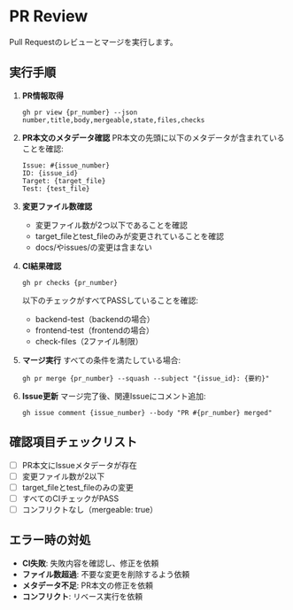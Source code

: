 # PR Review

Pull Requestのレビューとマージを実行します。

## 実行手順

1. **PR情報取得**
   ```
   gh pr view {pr_number} --json number,title,body,mergeable,state,files,checks
   ```

2. **PR本文のメタデータ確認**
   PR本文の先頭に以下のメタデータが含まれていることを確認:
   ```
   Issue: #{issue_number}
   ID: {issue_id}
   Target: {target_file}
   Test: {test_file}
   ```

3. **変更ファイル数確認**
   - 変更ファイル数が2つ以下であることを確認
   - target_fileとtest_fileのみが変更されていることを確認
   - docs/やissues/の変更は含まない

4. **CI結果確認**
   ```
   gh pr checks {pr_number}
   ```
   以下のチェックがすべてPASSしていることを確認:
   - backend-test（backendの場合）
   - frontend-test（frontendの場合）
   - check-files（2ファイル制限）

5. **マージ実行**
   すべての条件を満たしている場合:
   ```
   gh pr merge {pr_number} --squash --subject "{issue_id}: {要約}"
   ```

6. **Issue更新**
   マージ完了後、関連Issueにコメント追加:
   ```
   gh issue comment {issue_number} --body "PR #{pr_number} merged"
   ```

## 確認項目チェックリスト
- [ ] PR本文にIssueメタデータが存在
- [ ] 変更ファイル数が2以下
- [ ] target_fileとtest_fileのみの変更
- [ ] すべてのCIチェックがPASS
- [ ] コンフリクトなし（mergeable: true）

## エラー時の対処
- **CI失敗**: 失敗内容を確認し、修正を依頼
- **ファイル数超過**: 不要な変更を削除するよう依頼
- **メタデータ不足**: PR本文の修正を依頼
- **コンフリクト**: リベース実行を依頼